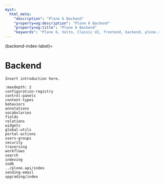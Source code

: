 ```yaml
---
myst:
  html_meta:
    "description": "Plone 6 Backend"
    "property=og:description": "Plone 6 Backend"
    "property=og:title": "Plone 6 Backend"
    "keywords": "Plone 6, Volto, Classic UI, frontend, backend, plone.restapi, plone.api"
---
```


(backend-index-label)=

# Backend

```{todo}
Insert introduction here.
```

```{toctree}
:maxdepth: 2
configuration-registry
control-panels
content-types
behaviors
annotations
vocabularies
fields
relations
widgets
global-utils
portal-actions
users-groups
security
traversing
workflows
search
indexing
zodb
../plone.api/index
sending-email
upgrading/index
```
